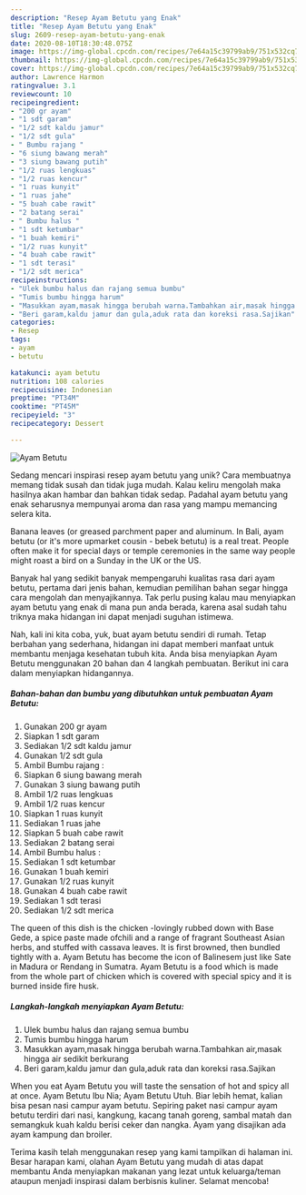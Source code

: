 ```yaml
---
description: "Resep Ayam Betutu yang Enak"
title: "Resep Ayam Betutu yang Enak"
slug: 2609-resep-ayam-betutu-yang-enak
date: 2020-08-10T18:30:48.075Z
image: https://img-global.cpcdn.com/recipes/7e64a15c39799ab9/751x532cq70/ayam-betutu-foto-resep-utama.jpg
thumbnail: https://img-global.cpcdn.com/recipes/7e64a15c39799ab9/751x532cq70/ayam-betutu-foto-resep-utama.jpg
cover: https://img-global.cpcdn.com/recipes/7e64a15c39799ab9/751x532cq70/ayam-betutu-foto-resep-utama.jpg
author: Lawrence Harmon
ratingvalue: 3.1
reviewcount: 10
recipeingredient:
- "200 gr ayam"
- "1 sdt garam"
- "1/2 sdt kaldu jamur"
- "1/2 sdt gula"
- " Bumbu rajang "
- "6 siung bawang merah"
- "3 siung bawang putih"
- "1/2 ruas lengkuas"
- "1/2 ruas kencur"
- "1 ruas kunyit"
- "1 ruas jahe"
- "5 buah cabe rawit"
- "2 batang serai"
- " Bumbu halus "
- "1 sdt ketumbar"
- "1 buah kemiri"
- "1/2 ruas kunyit"
- "4 buah cabe rawit"
- "1 sdt terasi"
- "1/2 sdt merica"
recipeinstructions:
- "Ulek bumbu halus dan rajang semua bumbu"
- "Tumis bumbu hingga harum"
- "Masukkan ayam,masak hingga berubah warna.Tambahkan air,masak hingga air sedikit berkurang"
- "Beri garam,kaldu jamur dan gula,aduk rata dan koreksi rasa.Sajikan"
categories:
- Resep
tags:
- ayam
- betutu

katakunci: ayam betutu 
nutrition: 108 calories
recipecuisine: Indonesian
preptime: "PT34M"
cooktime: "PT45M"
recipeyield: "3"
recipecategory: Dessert

---
```



![Ayam Betutu](https://img-global.cpcdn.com/recipes/7e64a15c39799ab9/751x532cq70/ayam-betutu-foto-resep-utama.jpg)

Sedang mencari inspirasi resep ayam betutu yang unik? Cara membuatnya memang tidak susah dan tidak juga mudah. Kalau keliru mengolah maka hasilnya akan hambar dan bahkan tidak sedap. Padahal ayam betutu yang enak seharusnya mempunyai aroma dan rasa yang mampu memancing selera kita.

Banana leaves (or greased parchment paper and aluminum. In Bali, ayam betutu (or it&#39;s more upmarket cousin - bebek betutu) is a real treat. People often make it for special days or temple ceremonies in the same way people might roast a bird on a Sunday in the UK or the US.

Banyak hal yang sedikit banyak mempengaruhi kualitas rasa dari ayam betutu, pertama dari jenis bahan, kemudian pemilihan bahan segar hingga cara mengolah dan menyajikannya. Tak perlu pusing kalau mau menyiapkan ayam betutu yang enak di mana pun anda berada, karena asal sudah tahu triknya maka hidangan ini dapat menjadi suguhan istimewa.


Nah, kali ini kita coba, yuk, buat ayam betutu sendiri di rumah. Tetap berbahan yang sederhana, hidangan ini dapat memberi manfaat untuk membantu menjaga kesehatan tubuh kita. Anda bisa menyiapkan Ayam Betutu menggunakan 20 bahan dan 4 langkah pembuatan. Berikut ini cara dalam menyiapkan hidangannya.

<!--inarticleads1-->

##### Bahan-bahan dan bumbu yang dibutuhkan untuk pembuatan Ayam Betutu:

1. Gunakan 200 gr ayam
1. Siapkan 1 sdt garam
1. Sediakan 1/2 sdt kaldu jamur
1. Gunakan 1/2 sdt gula
1. Ambil  Bumbu rajang :
1. Siapkan 6 siung bawang merah
1. Gunakan 3 siung bawang putih
1. Ambil 1/2 ruas lengkuas
1. Ambil 1/2 ruas kencur
1. Siapkan 1 ruas kunyit
1. Sediakan 1 ruas jahe
1. Siapkan 5 buah cabe rawit
1. Sediakan 2 batang serai
1. Ambil  Bumbu halus :
1. Sediakan 1 sdt ketumbar
1. Gunakan 1 buah kemiri
1. Gunakan 1/2 ruas kunyit
1. Gunakan 4 buah cabe rawit
1. Sediakan 1 sdt terasi
1. Sediakan 1/2 sdt merica


The queen of this dish is the chicken -lovingly rubbed down with Base Gede, a spice paste made ofchili and a range of fragrant Southeast Asian herbs, and stuffed with cassava leaves. It is first browned, then bundled tightly with a. Ayam Betutu has become the icon of Balinesem just like Sate in Madura or Rendang in Sumatra. Ayam Betutu is a food which is made from the whole part of chicken which is covered with special spicy and it is burned inside fire husk. 

<!--inarticleads2-->

##### Langkah-langkah menyiapkan Ayam Betutu:

1. Ulek bumbu halus dan rajang semua bumbu
1. Tumis bumbu hingga harum
1. Masukkan ayam,masak hingga berubah warna.Tambahkan air,masak hingga air sedikit berkurang
1. Beri garam,kaldu jamur dan gula,aduk rata dan koreksi rasa.Sajikan


When you eat Ayam Betutu you will taste the sensation of hot and spicy all at once. Ayam Betutu Ibu Nia; Ayam Betutu Utuh. Biar lebih hemat, kalian bisa pesan nasi campur ayam betutu. Sepiring paket nasi campur ayam betutu terdiri dari nasi, kangkung, kacang tanah goreng, sambal matah dan semangkuk kuah kaldu berisi ceker dan nangka. Ayam yang disajikan ada ayam kampung dan broiler. 

Terima kasih telah menggunakan resep yang kami tampilkan di halaman ini. Besar harapan kami, olahan Ayam Betutu yang mudah di atas dapat membantu Anda menyiapkan makanan yang lezat untuk keluarga/teman ataupun menjadi inspirasi dalam berbisnis kuliner. Selamat mencoba!
